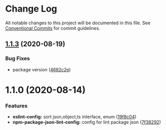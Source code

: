 # Change Log

All notable changes to this project will be documented in this file.
See [Conventional Commits](https://conventionalcommits.org) for commit guidelines.

## [1.1.3](https://github.com/davidNHK/busybox/compare/@busybox/npm-package-json-lint-config@1.1.0...@busybox/npm-package-json-lint-config@1.1.3) (2020-08-19)


### Bug Fixes

* package version ([4682c2e](https://github.com/davidNHK/busybox/commit/4682c2e32dd0f0cdcf3e2803c6718fa528a86bf2))





# 1.1.0 (2020-08-14)


### Features

* **eslint-config:** sort json,object,ts interface, enum ([19f8c04](https://github.com/davidNHK/busybox/commit/19f8c04908655b4c7fbbf43843bb7386a633701a))
* **npm-package-json-lint-config:** config for lint package json ([7f38292](https://github.com/davidNHK/busybox/commit/7f382927f1857ed92b3e8b629d3069eb6fa4d002))
